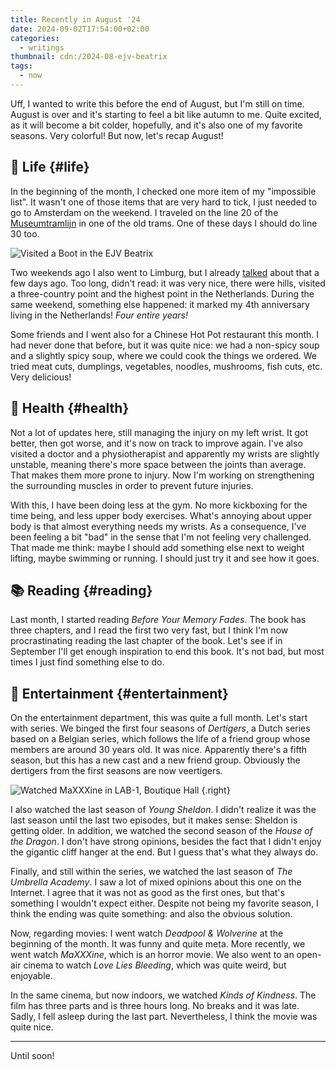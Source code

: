 ```yaml
---
title: Recently in August '24
date: 2024-09-02T17:54:00+02:00
categories:
  - writings
thumbnail: cdn:/2024-08-ejv-beatrix
tags:
  - now
---
```


Uff, I wanted to write this before the end of August, but I'm still on time. August is over and it's starting to feel a bit like autumn to me. Quite excited, as it will become a bit colder, hopefully, and it's also one of my favorite seasons. Very colorful! But now, let's recap August!

<!--more-->

## 🍄 Life {#life}

In the beginning of the month, I checked one more item of my "impossible list". It wasn't one of those items that are very hard to tick, I just needed to go to Amsterdam on the weekend. I traveled on the line 20 of the [Museumtramlijn](https://www.museumtramlijn.org/dienstregeling/lijn20) in one of the old trams. One of these days I should do line 30 too.

![Visited a Boot in the EJV Beatrix](cdn:/2024-08-ejv-beatrix)

Two weekends ago I also went to Limburg, but I already [talked](/2024/08/30/three-country-point/) about that a few days ago. Too long, didn't read: it was very nice, there were hills, visited a three-country point and the highest point in the Netherlands. During the same weekend, something else happened: it marked my 4th anniversary living in the Netherlands! *Four entire years!*

Some friends and I went also for a Chinese Hot Pot restaurant this month. I had never done that before, but it was quite nice: we had a non-spicy soup and a slightly spicy soup, where we could cook the things we ordered. We tried meat cuts, dumplings, vegetables, noodles, mushrooms, fish cuts, etc. Very delicious!

## 💪 Health {#health}

Not a lot of updates here, still managing the injury on my left wrist. It got better, then got worse, and it's now on track to improve again. I've also visited a doctor and a physiotherapist and apparently my wrists are slightly unstable, meaning there's more space between the joints than average. That makes them more prone to injury. Now I'm working on strengthening the surrounding muscles in order to prevent future injuries.

With this, I have been doing less at the gym. No more kickboxing for the time being, and less upper body exercises. What's annoying about upper body is that almost everything needs my wrists. As a consequence, I've been feeling a bit "bad" in the sense that I'm not feeling very challenged. That made me think: maybe I should add something else next to weight lifting, maybe swimming or running. I should just try it and see how it goes.

## 📚 Reading {#reading}

Last month, I started reading *Before Your Memory Fades*. The book has three chapters, and I read the first two very fast, but I think I'm now procrastinating reading the last chapter of the book. Let's see if in September I'll get enough inspiration to end this book. It's not bad, but most times I just find something else to do.

## 🍿 Entertainment {#entertainment}

On the entertainment department, this was quite a full month. Let's start with series. We binged the first four seasons of *Dertigers*, a Dutch series based on a Belgian series, which follows the life of a friend group whose members are around 30 years old. It was nice. Apparently there's a fifth season, but this has a new cast and a new friend group. Obviously the dertigers from the first seasons are now veertigers.

![Watched MaXXXine in [LAB-1](https://www.lab-1.nl/), Boutique Hall](cdn:/2024-08-lab-1)
{.right}

I also watched the last season of *Young Sheldon*. I didn't realize it was the last season until the last two episodes, but it makes sense: Sheldon is getting older. In addition, we watched the second season of the *House of the Dragon*. I don't have strong opinions, besides the fact that I didn't enjoy the gigantic cliff hanger at the end. But I guess that's what they always do.

Finally, and still within the series, we watched the last season of *The Umbrella Academy*. I saw a lot of mixed opinions about this one on the Internet. I agree that it was not as good as the first ones, but that's something I wouldn't expect either. Despite not being my favorite season, I think the ending was quite something: and also the obvious solution.

Now, regarding movies: I went watch *Deadpool & Wolverine* at the beginning of the month. It was funny and quite meta. More recently, we went watch *MaXXXine*, which is an horror movie. We also went to an open-air cinema to watch *Love Lies Bleeding*, which was quite weird, but enjoyable.

In the same cinema, but now indoors, we watched *Kinds of Kindness*. The film has three parts and is three hours long. No breaks and it was late. Sadly, I fell asleep during the last part. Nevertheless, I think the movie was quite nice.

<hr>

Until soon!
